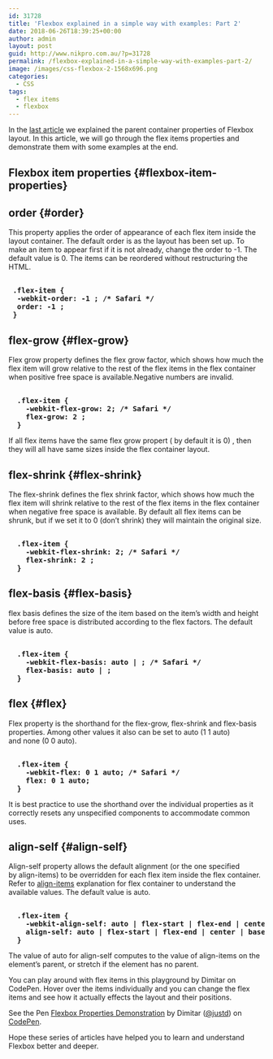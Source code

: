```yaml
---
id: 31728
title: 'Flexbox explained in a simple way with examples: Part 2'
date: 2018-06-26T18:39:25+00:00
author: admin
layout: post
guid: http://www.nikpro.com.au/?p=31728
permalink: /flexbox-explained-in-a-simple-way-with-examples-part-2/
image: /images/css-flexbox-2-1568x696.png
categories:
  - CSS
tags:
  - flex items
  - flexbox
---
```

In the [last article](http://www.nikpro.com.au/flexbox-explained-in-a-simple-way-with-examples-part-1/) we explained the parent container properties of Flexbox layout. In this article, we will go through the flex items properties and demonstrate them with some examples at the end.

## Flexbox item properties {#flexbox-item-properties}

## order {#order}

This property applies the order of appearance of each flex item inside the layout container. The default order is as the layout has been set up. To make an item to appear first if it is not already, change the order to -1. The default value is 0. The items can be reordered without restructuring the HTML.

<pre class="wp-block-preformatted"><strong>
 .flex-item {
  -webkit-order: -1 ; /* Safari */
  order: -1 ;
 }
</strong></pre>

## flex-grow {#flex-grow}

Flex grow property defines the flex grow factor, which shows how much the flex item will grow relative to the rest of the flex items in the flex container when positive free space is available.Negative numbers are invalid.

<pre class="wp-block-preformatted"><strong>
  <strong>.flex-item { </strong>
  <strong>  -webkit-flex-grow: 2; /* Safari */ </strong>
  <strong>  flex-grow: 2 ; </strong>
  <strong>}</strong>
</strong></pre>

If all flex items have the same flex grow propert ( by default it is 0) , then they will all have same sizes inside the flex container layout.

## flex-shrink {#flex-shrink}

The flex-shrink defines the flex shrink factor, which shows how much the flex item will shrink relative to the rest of the flex items in the flex container when negative free space is available. By default all flex items can be shrunk, but if we set it to 0 (don&#8217;t shrink) they will maintain the original size.

<pre class="wp-block-preformatted"><strong>
  <strong>.flex-item { </strong>
  <strong>  -webkit-flex-shrink: 2; /* Safari */ </strong>
  <strong>  flex-shrink: 2 ; </strong>
  <strong>}</strong>
</strong></pre>

## flex-basis {#flex-basis}

flex basis defines the size of the item based on the item&#8217;s width and height before free space is distributed according to the flex factors. The default value is auto.

<pre class="wp-block-preformatted"><strong>
  <strong>.flex-item { </strong>
  <strong>  -webkit-flex-basis: auto | ; /* Safari */ </strong>
  <strong>  flex-basis: auto | ; </strong>
  <strong>}</strong>
</strong></pre>

## flex {#flex}

Flex property is the shorthand for the flex-grow, flex-shrink and flex-basis properties. Among other values it also can be set to auto (1 1 auto) and none (0 0 auto).

<pre class="wp-block-preformatted"><strong>
  <strong>.flex-item { </strong>
  <strong>  -webkit-flex: 0 1 auto; /* Safari */</strong>
  <strong>  flex: 0 1 auto;</strong>
  <strong>}</strong>
</strong></pre>

It is best practice to use the shorthand over the individual properties as it correctly resets any unspecified components to accommodate common uses.

## align-self {#align-self}

Align-self property allows the default alignment (or the one specified by align-items) to be overridden for each flex item inside the flex container. Refer to [align-items](http://www.nikpro.com.au/flexbox-explained-in-a-simple-way-with-examples-part-1#align-items) explanation for flex container to understand the available values. The default value is auto.

<pre class="wp-block-preformatted"><strong>
  <strong>.flex-item { </strong>
  <strong>  -webkit-align-self: auto | flex-start | flex-end | center | baseline | stretch; /* Safari */ </strong>
  <strong>  align-self: auto | flex-start | flex-end | center | baseline | stretch; </strong>
  <strong>}</strong>
</strong></pre>
  The value of auto for align-self computes to the value of align-items on the element’s parent, or stretch if the element has no parent.


You can play around with flex items in this playground by Dimitar on CodePen. Hover over the items individually and you can change the flex items and see how it actually effects the layout and their positions.

<p class="codepen" data-height="265" data-theme-id="0" data-slug-hash="yydezN" data-default-tab="html,result" data-user="justd" data-embed-version="2" data-pen-title="Flexbox Properties Demonstration">
  See the Pen <a href="https://codepen.io/justd/pen/yydezN/">Flexbox Properties Demonstration</a> by Dimitar (<a href="https://codepen.io/justd">@justd</a>) on <a href="https://codepen.io">CodePen</a>.
</p>



Hope these series of articles have helped you to learn and understand Flexbox better and deeper.
